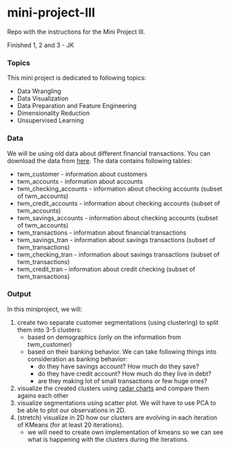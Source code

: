 # mini-project-III
Repo with the instructions for the Mini Project III.

Finished 1, 2 and 3 - JK


### Topics
This mini project is dedicated to following topics:
- Data Wrangling
- Data Visualization
- Data Preparation and Feature Engineering
- Dimensionality Reduction
- Unsupervised Learning

### Data
We will be using old data about different financial transactions. You can download the data from [here](https://drive.google.com/file/d/1zAjnf936aHkwVCq_BmA47p4lpRjyRzMf/view?usp=sharing). The data contains following tables:

- twm_customer - information about customers
- twm_accounts - information about accounts
- twm_checking_accounts - information about checking accounts (subset of twm_accounts)
- twm_credit_accounts - information about checking accounts (subset of twm_accounts)
- twm_savings_accounts - information about checking accounts (subset of twm_accounts)
- twm_transactions - information about financial transactions
- twm_savings_tran - information about savings transactions (subset of twm_transactions)
- twm_checking_tran - information about savings transactions (subset of twm_transactions)
- twm_credit_tran - information about credit checking (subset of twm_transactions)


### Output

In this miniproject, we will:

1.  create two separate customer segmentations (using clustering) to split them into 3-5 clusters: 
    - based on demographics (only on the information from twm_customer)
    - based on their banking behavior. We can take following things into consideration as banking behavior:
        - do they have savings account? How much do they save?
        - do they have credit account? How much do they live in debt?
        - are they making lot of small transactions or few huge ones?
2. visualize the created clusters using [radar charts](https://plotly.com/python/radar-chart/) and compare them agains each other
3. visualize segmentations using scatter plot. We will have to use PCA to be able to plot our observations in 2D.
4. (stretch) visualize in 2D how our clusters are evolving in each iteration of KMeans (for at least 20 iterations).
    - we will need to create own implementation of kmeans so we can see what is happening with the clusters during the iterations.
